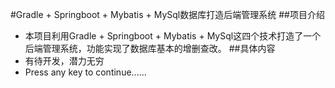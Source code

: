 #Gradle + Springboot + Mybatis + MySql数据库打造后端管理系统
##项目介绍
* 本项目利用Gradle + Springboot + Mybatis + MySql这四个技术打造了一个后端管理系统，功能实现了数据库基本的增删查改。
##具体内容
* 有待开发，潜力无穷
* Press any key to continue......